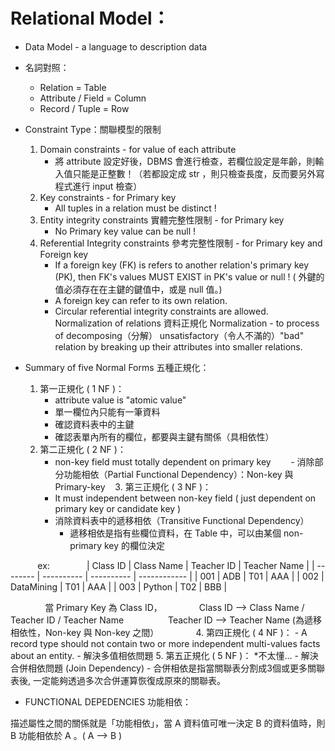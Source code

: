 # Relational Model：

* Data Model - a language to description data
* 名詞對照：
    * Relation = Table
    * Attribute / Field = Column
    * Record / Tuple = Row
* Constraint Type：關聯模型的限制
    1. Domain constraints - for value of each attribute
        - 將 attribute 設定好後，DBMS 會進行檢查，若欄位設定是年齡，則輸入值只能是正整數！（若都設定成 str ，則只檢查長度，反而要另外寫程式進行 input 檢查）
    2. Key constraints - for Primary key 
        - All tuples in a relation must be distinct !
    3. Entity integrity constraints 實體完整性限制 - for Primary key
        - No Primary key value can be null !
    4. Referential Integrity constraints 參考完整性限制 - for Primary key and Foreign key
        - If a foreign key (FK) is refers to another relation's primary key (PK), then FK's values MUST EXIST in PK's value or null ! ( 外鍵的值必須存在在主鍵的鍵值中，或是 null 值。)
        - A foreign key can refer to its own relation.
        - Circular referential integrity constraints are allowed.
    Normalization of relations 資料正規化
        Normalization - to process of decomposing（分解） unsatisfactory（令人不滿的）"bad" relation by breaking up their attributes into smaller relations.

* Summary of five Normal Forms 五種正規化：
    1. 第一正規化 ( 1 NF )：
        - attribute value is "atomic value"
        - 單一欄位內只能有一筆資料
        - 確認資料表中的主鍵
        - 確認表單內所有的欄位，都要與主鍵有關係（具相依性）
    2. 第二正規化 ( 2 NF )：
        - non-key field must totally dependent on primary key
        - 消除部分功能相依（Partial Functional Dependency）：Non-key 與 Primary-key 
    3. 第三正規化 ( 3 NF )：
        - It must independent between non-key field ( just dependent on primary key or candidate key )
        - 消除資料表中的遞移相依（Transitive Functional Dependency）
            - 遞移相依是指有些欄位資料，在 Table 中，可以由某個 non-primary key 的欄位決定
            
            ex:
               | Class ID | Class Name | Teacher ID | Teacher Name |
               | -------- | ---------- | ---------- | ------------ |
               | 001 | ADB | T01 | AAA |
               | 002 | DataMining | T01 | AAA |
               | 003 | Python | T02 | BBB |
               
               當 Primary Key 為 Class ID，
                  Class ID --> Class Name / Teacher ID / Teacher Name
                  Teacher ID --> Teacher Name (為遞移相依性，Non-key 與 Non-key 之間）
              
    4. 第四正規化 ( 4 NF )：
        - A record type should not contain two or more independent multi-values facts about an entity.
        - 解決多值相依問題
    5. 第五正規化 ( 5 NF )： *不太懂...
        - 解決合併相依問題 (Join Dependency) - 合併相依是指當關聯表分割成3個或更多關聯表後, 一定能夠透過多次合併運算恢復成原來的關聯表。

* FUNCTIONAL DEPEDENCIES 功能相依：

描述屬性之間的關係就是「功能相依」，當 A 資料值可唯一決定 B 的資料值時，則 B 功能相依於 A 。( A --> B )

